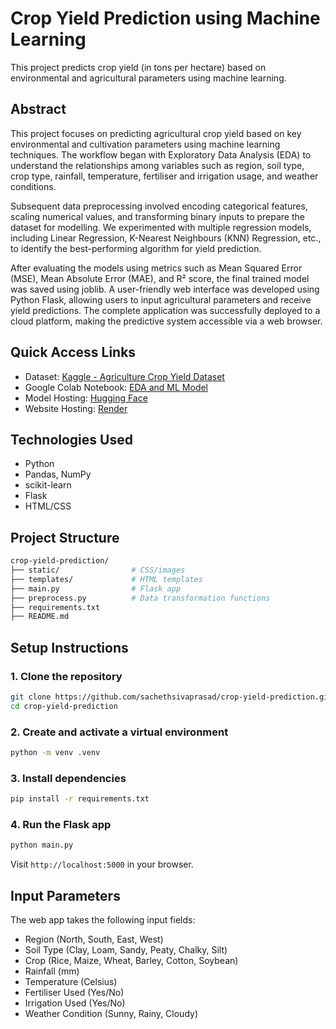 # Crop Yield Prediction using Machine Learning

This project predicts crop yield (in tons per hectare) based on environmental and agricultural parameters using machine learning.

## Abstract

This project focuses on predicting agricultural crop yield based on key environmental and cultivation parameters using machine learning techniques. The workflow began with Exploratory Data Analysis (EDA) to understand the relationships among variables such as region, soil type, crop type, rainfall, temperature, fertiliser and irrigation usage, and weather conditions.

Subsequent data preprocessing involved encoding categorical features, scaling numerical values, and transforming binary inputs to prepare the dataset for modelling. We experimented with multiple regression models, including Linear Regression, K-Nearest Neighbours (KNN) Regression, etc., to identify the best-performing algorithm for yield prediction.

After evaluating the models using metrics such as Mean Squared Error (MSE), Mean Absolute Error (MAE), and R² score, the final trained model was saved using joblib. A user-friendly web interface was developed using Python Flask, allowing users to input agricultural parameters and receive yield predictions. The complete application was successfully deployed to a cloud platform, making the predictive system accessible via a web browser.

## Quick Access Links

* Dataset: [Kaggle - Agriculture Crop Yield Dataset](https://www.kaggle.com/datasets/samuelotiattakorah/agriculture-crop-yield)
* Google Colab Notebook: [EDA and ML Model](https://colab.research.google.com/drive/1gK2qG30H0BKwfNKX7yXnu5DDnJjMKRM8?usp=sharing)
* Model Hosting: [Hugging Face](https://huggingface.co/skcept/crop-yield-prediction)
* Website Hosting: [Render](https://crop-yield-prediction-063b.onrender.com)


## Technologies Used

* Python
* Pandas, NumPy
* scikit-learn
* Flask
* HTML/CSS

## Project Structure

```bash
crop-yield-prediction/
├── static/                # CSS/images
├── templates/             # HTML templates
├── main.py                # Flask app
├── preprocess.py          # Data transformation functions
├── requirements.txt
├── README.md
```

## Setup Instructions

### 1. Clone the repository

```bash
git clone https://github.com/sachethsivaprasad/crop-yield-prediction.git
cd crop-yield-prediction
```

### 2. Create and activate a virtual environment

```bash
python -m venv .venv
```

### 3. Install dependencies

```bash
pip install -r requirements.txt
```

### 4. Run the Flask app

```bash
python main.py
```

Visit `http://localhost:5000` in your browser.

## Input Parameters

The web app takes the following input fields:

* Region (North, South, East, West)
* Soil Type (Clay, Loam, Sandy, Peaty, Chalky, Silt)
* Crop (Rice, Maize, Wheat, Barley, Cotton, Soybean)
* Rainfall (mm)
* Temperature (Celsius)
* Fertiliser Used (Yes/No)
* Irrigation Used (Yes/No)
* Weather Condition (Sunny, Rainy, Cloudy)
